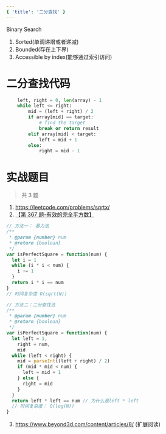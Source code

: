 ```yaml
---
{ 'title': '二分查找' }
---
```


Binary Search

1. Sorted(单调递增或者递减)
2. Bounded(存在上下界)
3. Accessible by index(能够通过索引访问)

# 二分查找代码

```python
    left, right = 0, len(array) - 1
    while left <= right:
        mid = (left + right) / 2
        if array[mid] == target:
            # find the target
            break or return result
        elif array[mid] < target:
            left = mid + 1
        else:
            right = mid - 1
```

# 实战题⽬

> 共 3 题

1. https://leetcode.com/problems/sqrtx/
2. [【第 367 题-有效的完全平方数】](https://leetcode.com/problems/valid-perfect-square/)

```js
// 方法一： 暴力法
/**
 * @param {number} num
 * @return {boolean}
 */
var isPerfectSquare = function(num) {
  let i = 1
  while (i * i < num) {
    i += 1
  }
  return i * i == num
}
// 时间复杂度 O(sqrt(N))
```

```js
// 方法二：二分查找法
/**
 * @param {number} num
 * @return {boolean}
 */
var isPerfectSquare = function(num) {
  let left = 1,
    right = num,
    mid
  while (left < right) {
    mid = parseInt((left + right) / 2)
    if (mid * mid < num) {
      left = mid + 1
    } else {
      right = mid
    }
  }
  return left * left == num // 为什么是left * left
  // 时间复杂度： O(log(N))
}
```

3.  https://www.beyond3d.com/content/articles/8/ (扩展阅读)
